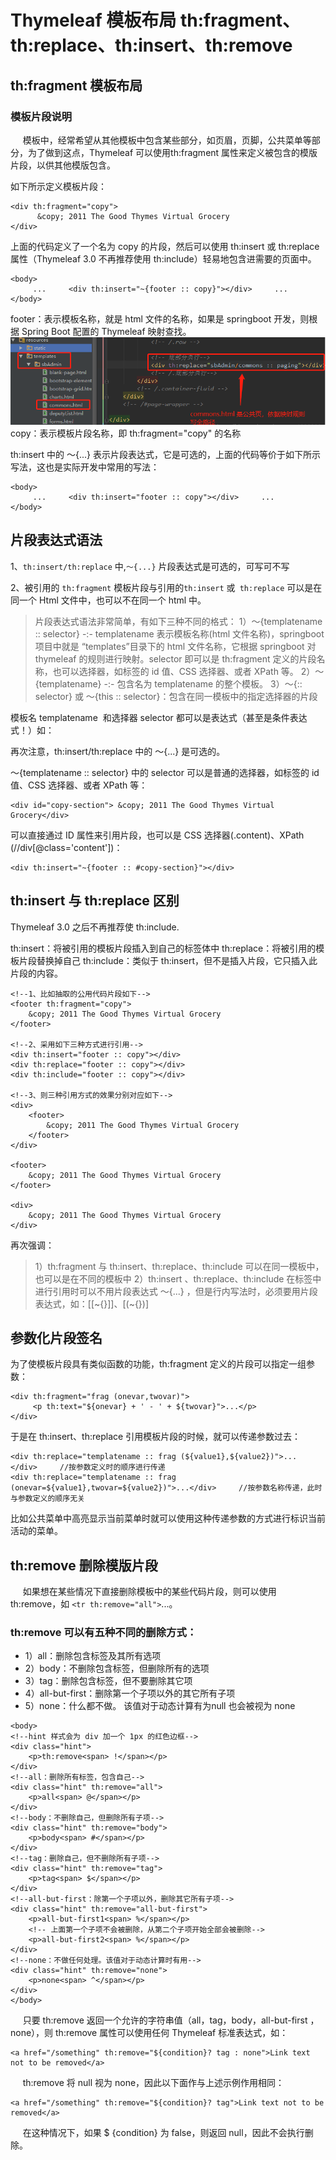 # Thymeleaf 模板布局 th:fragment、th:replace、th:insert、th:remove
## th:fragment  模板布局
### 模板片段说明
     模板中，经常希望从其他模板中包含某些部分，如页眉，页脚，公共菜单等部分，为了做到这点，Thymeleaf 可以使用th:fragment 属性来定义被包含的模版片段，以供其他模版包含。

如下所示定义模板片段：
```
<div th:fragment="copy">
      &copy; 2011 The Good Thymes Virtual Grocery
</div>
```

上面的代码定义了一个名为 copy 的片段，然后可以使用 th:insert 或 th:replace属性（Thymeleaf 3.0 不再推荐使⽤ th:include）轻易地包含进需要的页面中。
```
<body>
     ...     <div th:insert="~{footer :: copy}"></div>     ...
</body>
```

footer：表示模板名称，就是 html 文件的名称，如果是 springboot 开发，则根据 Spring Boot 配置的 Thymeleaf 映射查找。
![](../../image/0929C78E-6F50-4c9d-8303-D99346FECB66.png)
copy：表示模板片段名称，即 th:fragment="copy" 的名称

th:insert 中的 〜{...} 表示⽚段表达式，它是可选的，上⾯的代码等价于如下所示写法，这也是实际开发中常用的写法：
```
<body>
     ...     <div th:insert="footer :: copy"></div>     ...
</body>
```
## 片段表达式语法
1、`th:insert/th:replace` 中,`〜{...}` 片段表达式是可选的，可写可不写

2、被引用的 `th:fragment` 模板片段与引用的`th:insert` 或` th:replace` 可以是在同一个 Html 文件中，也可以不在同一个 html 中。

> 片段表达式语法⾮常简单，有如下三种不同的格式：
1）〜{templatename :: selector} -:- templatename 表示模板名称(html 文件名称)，springboot 项目中就是 “templates”目录下的 html 文件名称，它根据 springboot 对 thymeleaf 的规则进行映射。selector 即可以是 th:fragment 定义的片段名称，也可以选择器，如标签的 id 值、CSS 选择器、或者 XPath 等。
2）〜{templatename} -:- 包含名为 templatename 的整个模板。
3）〜{:: selector} 或 〜{this :: selector}：包含在同⼀模板中的指定选择器的⽚段

模板名 templatename  和选择器 selector 都可以是表达式（甚至是条件表达式！）如：

<div th:insert="footer :: (${user.isAdmin}? #{footer.admin} : #{footer.normaluser})"></div>

再次注意，th:insert/th:replace 中的 〜{...} 是可选的。

〜{templatename :: selector} 中的 selector 可以是普通的选择器，如标签的 id 值、CSS 选择器、或者 XPath 等：

```
<div id="copy-section"> &copy; 2011 The Good Thymes Virtual Grocery</div>
```

可以直接通过 ID 属性来引用片段，也可以是 CSS 选择器(.content)、XPath (//div[@class='content'])：

```
<div th:insert="~{footer :: #copy-section}"></div>
```

## th:insert 与 th:replace 区别
Thymeleaf 3.0 之后不再推荐使 th:include.

th:insert：将被引用的模板片段插入到自己的标签体中
th:replace：将被引用的模板片段替换掉自己
th:include：类似于 th:insert，但不是插入片段，它只插入此片段的内容。
```
<!--1、比如抽取的公用代码片段如下-->
<footer th:fragment="copy">
    &copy; 2011 The Good Thymes Virtual Grocery
</footer>
 
<!--2、采用如下三种方式进行引用-->
<div th:insert="footer :: copy"></div>
<div th:replace="footer :: copy"></div>
<div th:include="footer :: copy"></div>
 
<!--3、则三种引用方式的效果分别对应如下-->
<div>
    <footer>
        &copy; 2011 The Good Thymes Virtual Grocery
    </footer>
</div>
 
<footer>
    &copy; 2011 The Good Thymes Virtual Grocery
</footer>
 
<div>
    &copy; 2011 The Good Thymes Virtual Grocery
</div>
```
再次强调：

> 1）th:fragment 与 th:insert、th:replace、th:include 可以在同一模板中，也可以是在不同的模板中
2）th:insert 、th:replace、th:include 在标签中进行引用时可以不用片段表达式 〜{...} ，但是行内写法时，必须要用片段表达式，如：[[~{}]]、[(~{})]

## 参数化片段签名
为了使模板片段具有类似函数的功能，th:fragment 定义的片段可以指定一组参数：
```
<div th:fragment="frag (onevar,twovar)">
     <p th:text="${onevar} + ' - ' + ${twovar}">...</p>
</div>
```

于是在 th:insert、th:replace 引用模板片段的时候，就可以传递参数过去：
```
<div th:replace="templatename :: frag (${value1},${value2})">...</div>     //按参数定义时的顺序进行传递
<div th:replace="templatename :: frag (onevar=${value1},twovar=${value2})">...</div>     //按参数名称传递，此时与参数定义的顺序无关
```
比如公共菜单中高亮显示当前菜单时就可以使用这种传递参数的方式进行标识当前活动的菜单。

## th:remove 删除模版片段
     如果想在某些情况下直接删除模板中的某些代码片段，则可以使用 th:remove，如 `<tr th:remove="all">`...。

### th:remove 可以有五种不同的删除⽅式：

- 1）all：删除包含标签及其所有选项
- 2）body：不删除包含标签，但删除所有的选项
- 3）tag：删除包含标签，但不要删除其它项
- 4）all-but-first：删除第一个子项以外的其它所有子项
- 5）none：什么都不做。 该值对于动态计算有为null 也会被视为 none
```
<body>
<!--hint 样式会为 div 加一个 1px 的红色边框-->
<div class="hint">
    <p>th:remove<span> !</span></p>
</div>
<!--all：删除所有标签，包含自己-->
<div class="hint" th:remove="all">
    <p>all<span> @</span></p>
</div>
<!--body：不删除自己，但删除所有子项-->
<div class="hint" th:remove="body">
    <p>body<span> #</span></p>
</div>
<!--tag：删除自己，但不删除所有子项-->
<div class="hint" th:remove="tag">
    <p>tag<span> $</span></p>
</div>
<!--all-but-first：除第一个子项以外，删除其它所有子项-->
<div class="hint" th:remove="all-but-first">
    <p>all-but-first1<span> %</span></p>
    <!-- 上面第一个子项不会被删除，从第二个子项开始全部会被删除-->
    <p>all-but-first2<span> %</span></p>
</div>
<!--none：不做任何处理。该值对于动态计算时有用-->
<div class="hint" th:remove="none">
    <p>none<span> ^</span></p>
</div>
</body>
```

     只要 th:remove 返回一个允许的字符串值（all，tag，body，all-but-first ，none），则 th:remove 属性可以使用任何 Thymeleaf 标准表达式，如：
```
<a href="/something" th:remove="${condition}? tag : none">Link text not to be removed</a>
```
     th:remove 将 null 视为 none，因此以下面作与上述示例作用相同：
```
<a href="/something" th:remove="${condition}? tag">Link text not to be removed</a>
```

     在这种情况下，如果 $ {condition} 为 false，则返回 null，因此不会执行删除。
